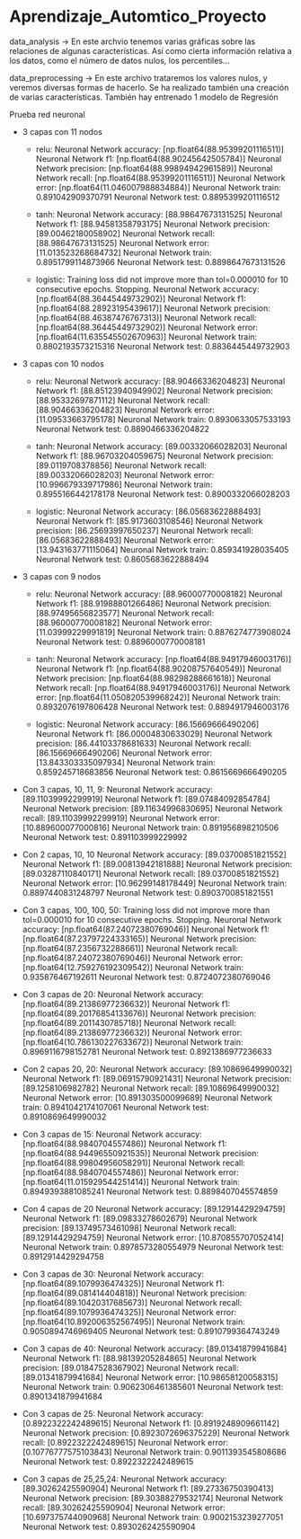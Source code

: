 # Aprendizaje_Automtico_Proyecto
 data_analysis -> En este archvio tenemos varias gráficas sobre las relaciones de algunas características.
                   Así como cierta información relativa a los datos, como el número de datos nulos, los percentiles...

 data_preprocessing -> En este archivo trataremos los valores nulos, y veremos diversas formas de hacerlo.
                       Se ha realizado también una creación de varias características.                              También hay entrenado 1 modelo de Regresión

Prueba red neuronal

- 3 capas con 11 nodos
    - relu: 
    Neuronal Network accuracy:  [np.float64(88.95399201116511)]
    Neuronal Network f1:  [np.float64(88.90245642505784)]
    Neuronal Network precision:  [np.float64(88.99894942961589)]
    Neuronal Network recall:  [np.float64(88.95399201116511)]
    Neuronal Network error:  [np.float64(11.046007988834884)]
    Neuronal Network train:  0.891042909370791
    Neuronal Network test:  0.8895399201116512

    - tanh:
    Neuronal Network accuracy:  [88.98647673131525]
    Neuronal Network f1:  [88.94581358793175]
    Neuronal Network precision:  [89.00462180058902]
    Neuronal Network recall:  [88.98647673131525]
    Neuronal Network error:  [11.013523268684732]
    Neuronal Network train:  0.8951799114873966
    Neuronal Network test:  0.8898647673131526

    - logistic:
    Training loss did not improve more than tol=0.000010 for 10 consecutive epochs. Stopping.
    Neuronal Network accuracy:  [np.float64(88.36445449732902)]
    Neuronal Network f1:  [np.float64(88.28923195439617)]
    Neuronal Network precision:  [np.float64(88.46387476767313)]
    Neuronal Network recall:  [np.float64(88.36445449732902)]
    Neuronal Network error:  [np.float64(11.635545502670963)]
    Neuronal Network train:  0.8802193573215316
    Neuronal Network test:  0.8836445449732903

- 3 capas con 10 nodos
    - relu: 
    Neuronal Network accuracy:  [88.90466336204823]
    Neuronal Network f1:  [88.85123940949902]
    Neuronal Network precision:  [88.95332697871112]
    Neuronal Network recall:  [88.90466336204823]
    Neuronal Network error:  [11.09533663795178]
    Neuronal Network train:  0.8930633057533193
    Neuronal Network test:  0.8890466336204822
    
    - tanh:
    Neuronal Network accuracy:  [89.00332066028203]
    Neuronal Network f1:  [88.96703204059675]
    Neuronal Network precision:  [89.0119708378856]
    Neuronal Network recall:  [89.00332066028203]
    Neuronal Network error:  [10.996679339717986]
    Neuronal Network train:  0.8955166442178178
    Neuronal Network test:  0.8900332066028203
    
    - logistic:
    Neuronal Network accuracy:  [86.05683622888493]
    Neuronal Network f1:  [85.9173603108546]
    Neuronal Network precision:  [86.25693997650237]
    Neuronal Network recall:  [86.05683622888493]
    Neuronal Network error:  [13.943163771115064]
    Neuronal Network train:  0.859341928035405
    Neuronal Network test:  0.8605683622888494  

- 3 capas con 9 nodos
    - relu: 
    Neuronal Network accuracy:  [88.96000770008182]
    Neuronal Network f1:  [88.91988801266486]
    Neuronal Network precision:  [88.97495656823577]
    Neuronal Network recall:  [88.96000770008182]
    Neuronal Network error:  [11.03999229991819]
    Neuronal Network train:  0.8876274773908024
    Neuronal Network test:  0.8896000770008181
    
    - tanh:
    Neuronal Network accuracy:  [np.float64(88.94917946003176)]
    Neuronal Network f1:  [np.float64(88.90208757640549)]
    Neuronal Network precision:  [np.float64(88.98298288661618)]
    Neuronal Network recall:  [np.float64(88.94917946003176)]
    Neuronal Network error:  [np.float64(11.050820539968242)]
    Neuronal Network train:  0.8932076197806428
    Neuronal Network test:  0.8894917946003176
    
    - logistic:
    Neuronal Network accuracy:  [86.15669666490206]
    Neuronal Network f1:  [86.00004830633029]
    Neuronal Network precision:  [86.44103378681633]
    Neuronal Network recall:  [86.15669666490206]
    Neuronal Network error:  [13.843303335097934]
    Neuronal Network train:  0.859245718683856
    Neuronal Network test:  0.8615669666490205

- Con 3 capas, 10, 11, 9:
    Neuronal Network accuracy:  [89.11039992299919]
    Neuronal Network f1:  [89.07484092854784]
    Neuronal Network precision:  [89.11634996830695]
    Neuronal Network recall:  [89.11039992299919]
    Neuronal Network error:  [10.889600077000816]
    Neuronal Network train:  0.891956898210506
    Neuronal Network test:  0.891103999229992

- Con 2 capas, 10, 10
    Neuronal Network accuracy:  [89.03700851821552]
    Neuronal Network f1:  [89.00813942181888]
    Neuronal Network precision:  [89.03287110840171]
    Neuronal Network recall:  [89.03700851821552]
    Neuronal Network error:  [10.96299148178449]
    Neuronal Network train:  0.8897440831248797
    Neuronal Network test:  0.8903700851821551

- Con 3 capas, 100, 100, 50:
Training loss did not improve more than tol=0.000010 for 10 consecutive epochs. Stopping.
    Neuronal Network accuracy:  [np.float64(87.24072380769046)]
    Neuronal Network f1:  [np.float64(87.23797224333165)]
    Neuronal Network precision:  [np.float64(87.2356732288661)]
    Neuronal Network recall:  [np.float64(87.24072380769046)]
    Neuronal Network error:  [np.float64(12.759276192309542)]
    Neuronal Network train:  0.935876467192611
    Neuronal Network test:  0.8724072380769046

- Con 3 capas de 20:
    Neuronal Network accuracy:  [np.float64(89.21386977236632)]
    Neuronal Network f1:  [np.float64(89.20176854133676)]
    Neuronal Network precision:  [np.float64(89.2011430785718)]
    Neuronal Network recall:  [np.float64(89.21386977236632)]
    Neuronal Network error:  [np.float64(10.786130227633672)]
    Neuronal Network train:  0.8969116798152781
    Neuronal Network test:  0.8921386977236633

- Con 2 capas 20, 20:
    Neuronal Network accuracy:  [89.10869649990032]
    Neuronal Network f1:  [89.06915790921431]
    Neuronal Network precision:  [89.1258106982782]
    Neuronal Network recall:  [89.10869649990032]
    Neuronal Network error:  [10.891303500099689]
    Neuronal Network train:  0.8941042174107061
    Neuronal Network test:  0.8910869649990032

- Con 3 capas de 15:
    Neuronal Network accuracy:  [np.float64(88.9840704557486)]
    Neuronal Network f1:  [np.float64(88.94496550921535)]
    Neuronal Network precision:  [np.float64(88.99804956058291)]
    Neuronal Network recall:  [np.float64(88.9840704557486)]
    Neuronal Network error:  [np.float64(11.015929544251414)]
    Neuronal Network train:  0.8949393881085241
    Neuronal Network test:  0.8898407045574859

- Con 4 capas de 20
    Neuronal Network accuracy:  [89.12914429294759]
    Neuronal Network f1:  [89.09833278602679]
    Neuronal Network precision:  [89.13749573461098]
    Neuronal Network recall:  [89.12914429294759]
    Neuronal Network error:  [10.870855707052414]
    Neuronal Network train:  0.8978573280554979
    Neuronal Network test:  0.8912914429294758

- Con 3 capas de 30:
    Neuronal Network accuracy:  [np.float64(89.1079936474325)]
    Neuronal Network f1:  [np.float64(89.081414404818)]
    Neuronal Network precision:  [np.float64(89.10420317685673)]
    Neuronal Network recall:  [np.float64(89.1079936474325)]
    Neuronal Network error:  [np.float64(10.892006352567495)]
    Neuronal Network train:  0.9050894746969405
    Neuronal Network test:  0.8910799364743249

- Con 3 capas de 40:
    Neuronal Network accuracy:  [89.01341879941684]
    Neuronal Network f1:  [88.98139205284865]
    Neuronal Network precision:  [89.01847528367902]
    Neuronal Network recall:  [89.01341879941684]
    Neuronal Network error:  [10.98658120058315]
    Neuronal Network train:  0.9062306461385601
    Neuronal Network test:  0.8901341879941684

- Con 3 capas de 25:
    Neuronal Network accuracy:  [0.8922322242489615]
    Neuronal Network f1:  [0.8919248909661142]
    Neuronal Network precision:  [0.8923072696375229]
    Neuronal Network recall:  [0.8922322242489615]
    Neuronal Network error:  [0.10776777575103843]
    Neuronal Network train:  0.9011393545808686
    Neuronal Network test:  0.8922322242489615
- Con 3 capas de 25,25,24:
    Neuronal Network accuracy:  [89.30262425590904]
    Neuronal Network f1:  [89.27336750390413]
    Neuronal Network precision:  [89.30388279532174]
    Neuronal Network recall:  [89.30262425590904]
    Neuronal Network error:  [10.697375744090968]
    Neuronal Network train:  0.9002153239277051
    Neuronal Network test:  0.8930262425590904
